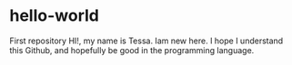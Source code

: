 # hello-world
First repository
HI!, my name is Tessa. Iam new here. 
I hope I understand this Github, and hopefully be good in the programming language. 
